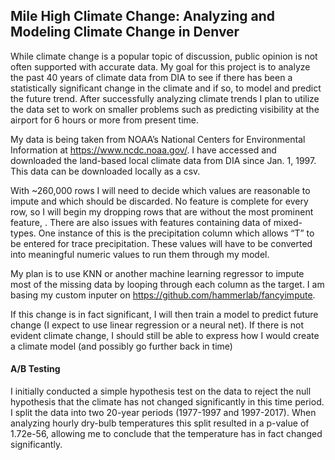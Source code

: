 ## Mile High Climate Change: Analyzing and Modeling Climate Change in Denver

While climate change is a popular topic of discussion, public opinion is not often supported with accurate data. My goal for this project is to analyze the past 40 years of climate data from DIA to see if there has been a statistically significant change in the climate and if so, to model and predict the future trend. After successfully analyzing climate trends I plan to utilize the data set to work on smaller problems such as predicting visibility at the airport for 6 hours or more from present time.

My data is being taken from NOAA’s National Centers for Environmental Information at https://www.ncdc.noaa.gov/. I have accessed and downloaded the land-based local climate data from DIA since Jan. 1, 1997. This data can be downloaded locally as a csv.

With ~260,000 rows I will need to decide which values are reasonable to impute and which should be discarded. No feature is complete for every row, so I will begin my dropping rows that are without the most prominent feature,    . There are also issues with features containing data of mixed-types. One instance of this is the precipitation column which allows “T” to be entered for trace precipitation. These values will have to be converted into meaningful numeric values to run them through my model.

My plan is to use KNN or another machine learning regressor to impute most of the missing data by looping through each column as the target. I am basing my custom inputer on https://github.com/hammerlab/fancyimpute.

If this change is in fact significant, I will then train a model to predict future change (I expect to use linear regression or a neural net).
If there is not evident climate change, I should still be able to express how I would create a climate model (and possibly go further back in time)

#### A/B Testing

I initially conducted a simple hypothesis test on the data to reject the null hypothesis that the climate has not changed significantly in this time period. I split the data into two 20-year periods (1977-1997 and 1997-2017). When analyzing hourly dry-bulb temperatures this split resulted in a p-value of 1.72e-56, allowing me to conclude that the temperature has in fact changed significantly. 
